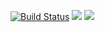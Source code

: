 [![Build Status](https://travis-ci.org/pinarayaz/BootCamp.svg?branch=master)](https://travis-ci.org/pinarayaz/BootCamp)
<a href="https://codeclimate.com/github/pinarayaz/BootCamp/maintainability"><img src="https://api.codeclimate.com/v1/badges/69d773d1efa6486f8b99/maintainability" /></a>
<a href="https://codeclimate.com/github/pinarayaz/BootCamp/test_coverage"><img src="https://api.codeclimate.com/v1/badges/69d773d1efa6486f8b99/test_coverage" /></a>